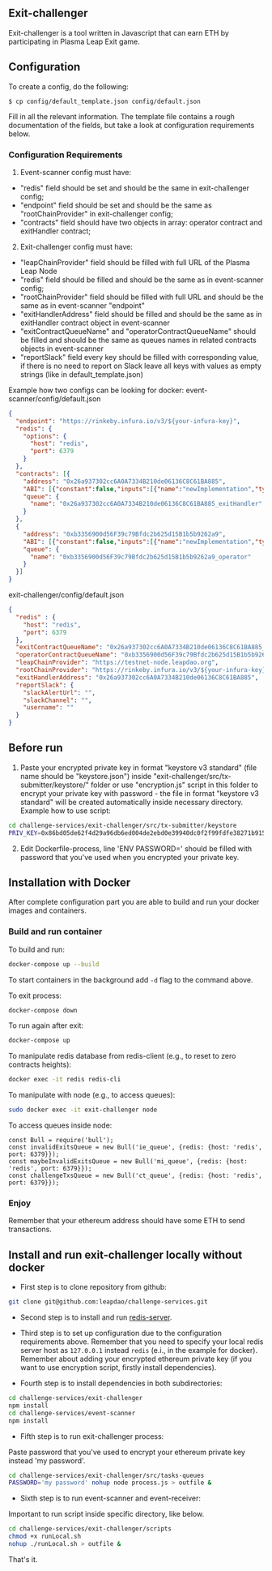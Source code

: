 ## Exit-challenger

Exit-challenger is a tool written in Javascript that can earn ETH by participating in Plasma Leap Exit game.

## Configuration
To create a config, do the following:
```
$ cp config/default_template.json config/default.json
```
Fill in all the relevant information. The template file contains a rough documentation of the fields, but take a look at configuration requirements below.

### Configuration Requirements
1. Event-scanner config must have:
- "redis" field should be set and should be the same in exit-challenger config;
- "endpoint" field should be set and should be the same as "rootChainProvider" in exit-challenger config;
- "contracts" field should have two objects in array: operator contract and exitHandler contract;
2. Exit-challenger config must have:
- "leapChainProvider" field should be filled with full URL of the Plasma Leap Node
- "redis" field should be filled and should be the same as in event-scanner config;
- "rootChainProvider" field should be filled with full URL and should be the same as in event-scanner "endpoint"
- "exitHandlerAddress" field should be filled and should be the same as in exitHandler contract object in event-scanner
- "exitContractQueueName" and "operatorContractQueueName" should be filled and should be the same as queues names in related contracts objects in event-scanner
- "reportSlack" field every key should be filled with corresponding value, if there is no need to report on Slack leave all keys with values as empty strings (like in default_template.json)

Example how two configs can be looking for docker:
event-scanner/config/default.json
```json
{
  "endpoint": "https://rinkeby.infura.io/v3/${your-infura-key}",
  "redis": {
    "options": {
      "host": "redis",
      "port": 6379
    }
  },
  "contracts": [{
    "address": "0x26a937302cc6A0A7334B210de06136C8C61BA885",
    "ABI": [{"constant":false,"inputs":[{"name":"newImplementation","type":"address"}],"name":"upgradeTo","outputs":[],"payable":false,"stateMutability":"nonpayable","type":"function"},{"constant":false,"inputs":[{"name":"newImplementation","type":"address"},{"name":"data","type":"bytes"}],"name":"upgradeToAndCall","outputs":[],"payable":true,"stateMutability":"payable","type":"function"},{"constant":false,"inputs":[],"name":"implementation","outputs":[{"name":"","type":"address"}],"payable":false,"stateMutability":"nonpayable","type":"function"},{"constant":false,"inputs":[{"name":"newAdmin","type":"address"}],"name":"changeAdmin","outputs":[],"payable":false,"stateMutability":"nonpayable","type":"function"},{"constant":false,"inputs":[{"name":"data","type":"bytes"}],"name":"applyProposal","outputs":[{"name":"","type":"bool"}],"payable":false,"stateMutability":"nonpayable","type":"function"},{"constant":false,"inputs":[],"name":"admin","outputs":[{"name":"","type":"address"}],"payable":false,"stateMutability":"nonpayable","type":"function"},{"inputs":[{"name":"_implementation","type":"address"},{"name":"_data","type":"bytes"}],"payable":true,"stateMutability":"payable","type":"constructor"},{"payable":true,"stateMutability":"payable","type":"fallback"},{"anonymous":false,"inputs":[{"indexed":false,"name":"previousAdmin","type":"address"},{"indexed":false,"name":"newAdmin","type":"address"}],"name":"AdminChanged","type":"event"},{"anonymous":false,"inputs":[{"indexed":true,"name":"implementation","type":"address"}],"name":"Upgraded","type":"event"}],
    "queue": {
      "name": "0x26a937302cc6A0A7334B210de06136C8C61BA885_exitHandler"
    }
  },
  {
    "address": "0xb3356900d56F39c79Bfdc2b625d15B1b5b9262a9",
    "ABI": [{"constant":false,"inputs":[{"name":"newImplementation","type":"address"}],"name":"upgradeTo","outputs":[],"payable":false,"stateMutability":"nonpayable","type":"function"},{"constant":false,"inputs":[{"name":"newImplementation","type":"address"},{"name":"data","type":"bytes"}],"name":"upgradeToAndCall","outputs":[],"payable":true,"stateMutability":"payable","type":"function"},{"constant":false,"inputs":[],"name":"implementation","outputs":[{"name":"","type":"address"}],"payable":false,"stateMutability":"nonpayable","type":"function"},{"constant":false,"inputs":[{"name":"newAdmin","type":"address"}],"name":"changeAdmin","outputs":[],"payable":false,"stateMutability":"nonpayable","type":"function"},{"constant":false,"inputs":[{"name":"data","type":"bytes"}],"name":"applyProposal","outputs":[{"name":"","type":"bool"}],"payable":false,"stateMutability":"nonpayable","type":"function"},{"constant":false,"inputs":[],"name":"admin","outputs":[{"name":"","type":"address"}],"payable":false,"stateMutability":"nonpayable","type":"function"},{"inputs":[{"name":"_implementation","type":"address"},{"name":"_data","type":"bytes"}],"payable":true,"stateMutability":"payable","type":"constructor"},{"payable":true,"stateMutability":"payable","type":"fallback"},{"anonymous":false,"inputs":[{"indexed":false,"name":"previousAdmin","type":"address"},{"indexed":false,"name":"newAdmin","type":"address"}],"name":"AdminChanged","type":"event"},{"anonymous":false,"inputs":[{"indexed":true,"name":"implementation","type":"address"}],"name":"Upgraded","type":"event"}],
    "queue": {
      "name": "0xb3356900d56F39c79Bfdc2b625d15B1b5b9262a9_operator"
    }
  }]
}

```
exit-challenger/config/default.json
```json
{
  "redis" : {
    "host": "redis",
    "port": 6379
  },
  "exitContractQueueName": "0x26a937302cc6A0A7334B210de06136C8C61BA885_exitHandler",
  "operatorContractQueueName": "0xb3356900d56F39c79Bfdc2b625d15B1b5b9262a9_operator",
  "leapChainProvider": "https://testnet-node.leapdao.org",
  "rootChainProvider": "https://rinkeby.infura.io/v3/${your-infura-key}",
  "exitHandlerAddress": "0x26a937302cc6A0A7334B210de06136C8C61BA885",
  "reportSlack": {
    "slackAlertUrl": "",
    "slackChannel": "",
    "username": ""
  }
}
```

## Before run
1. Paste your encrypted private key in format "keystore v3 standard" (file name should be "keystore.json") inside "exit-challenger/src/tx-submitter/keystore/" folder or use "encryption.js" script in this folder to encrypt your private key with password - the file in format "keystore v3 standard" will be created automatically inside necessary directory.
Example how to use script:
```sh
cd challenge-services/exit-challenger/src/tx-submitter/keystore
PRIV_KEY=0x86bd05de62f4d29a96db6ed004de2ebd0e39940dc0f2f99fdfe38271b9152901 PASSWORD='my password' node encryption.js
```

2. Edit Dockerfile-process, line 'ENV PASSWORD=' should be filled with password that you've used when you encrypted your private key.

## Installation with Docker

After complete configuration part you are able to build and run your docker images and containers.

### Build and run container
To build and run:
```sh
docker-compose up --build
```
To start containers in the background add `-d` flag to the command above.

To exit process:
```sh
docker-compose down
```
To run again after exit:
```sh
docker-compose up
```

To manipulate redis database from redis-client (e.g., to reset to zero contracts heights):
```sh
docker exec -it redis redis-cli
```
To manipulate with node (e.g., to access queues):
```sh
sudo docker exec -it exit-challenger node
```
To access queues inside node:
```Node
const Bull = require('bull');
const invalidExitsQueue = new Bull('ie_queue', {redis: {host: 'redis', port: 6379}});
const maybeInvalidExitsQueue = new Bull('mi_queue', {redis: {host: 'redis', port: 6379}});
const challengeTxsQueue = new Bull('ct_queue', {redis: {host: 'redis', port: 6379}});
```

### Enjoy
Remember that your ethereum address should have some ETH to send transactions.

## Install and run exit-challenger locally without docker

- First step is to clone repository from github:

```sh
git clone git@github.com:leapdao/challenge-services.git
```
- Second step is to install and run [redis-server](https://redis.io/download).

- Third step is to set up configuration due to the configuration requirements above. Remember that you need to specify your local redis server host as `127.0.0.1` instead `redis` (e.i., in the example for docker). Remember about adding your encrypted ethereum private key (if you want to use encryption script, firstly install dependencies).

- Fourth step is to install dependencies in both subdirectories:

```sh
cd challenge-services/exit-challenger
npm install
cd challenge-services/event-scanner
npm install
```

- Fifth step is to run exit-challenger process:

Paste password that you've used to encrypt your ethereum private key instead 'my password'.
```sh
cd challenge-services/exit-challenger/src/tasks-queues
PASSWORD='my password' nohup node process.js > outfile &
```

- Sixth step is to run event-scanner and event-receiver:

Important to run script inside specific directory, like below.
```sh
cd challenge-services/exit-challenger/scripts
chmod +x runLocal.sh
nohup ./runLocal.sh > outfile &
```

That's it.
